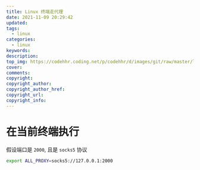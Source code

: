 ```yaml
---
title: Linux 终端走代理
date: 2021-11-09 20:29:42
updated:
tags:
  - linux
categories:
  - linux
keywords:
description:
top_img: https://codehhr.coding.net/p/codehhr/d/images/git/raw/master/linux/linux.jpg
cover: 
comments:
copyright:
copyright_author:
copyright_author_href:
copyright_url:
copyright_info:
---
```


<!-- {% note info flat %}
**可以吧代理设置写入当前终端环境的 `rc` 文件或者在当前终端执行 ( 只作用在当前终端, 比较推荐 )**
{% endnote %} -->

# 在当前终端执行

假设端口是 `2000`, 且是 `socks5` 协议

```sh
export ALL_PROXY=socks5://127.0.0.1:2000
```
